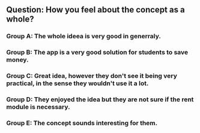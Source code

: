 ## Question: How you feel about the concept as a whole? ##

### Group A: The whole ideea is very good in generraly. 
### Group B: The app is a very good solution for students to save money. 
### Group C: Great idea, however they don't see it being very practical, in the sense they wouldn't use it a lot. 
### Group D: They enjoyed the idea but they are not sure if the rent module is necessary.
### Group E: The concept sounds interesting for them.

